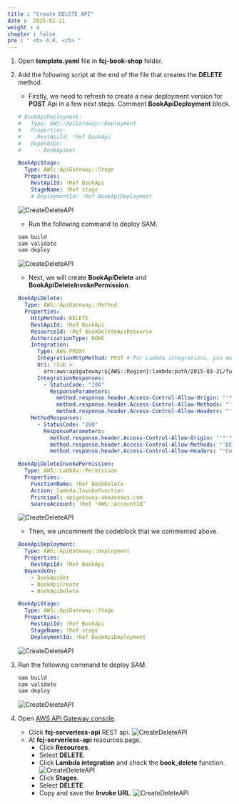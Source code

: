 ```yaml
---
title : "Create DELETE API"
date :  2025-02-11
weight : 4
chapter : false
pre : " <b> 4.4. </b> "
---
```

1. Open **template.yaml** file in **fcj-book-shop** folder.

2. Add the following script at the end of the file that creates the **DELETE** method.
    - Firstly, we need to refresh to create a new deployment version for **POST** Api in a few next steps. Comment **BookApiDeployment** block.

    ```yml
    # BookApiDeployment:
    #   Type: AWS::ApiGateway::Deployment
    #   Properties:
    #     RestApiId: !Ref BookApi
    #   DependsOn:
    #     - BookApiGet

    BookApiStage:
      Type: AWS::ApiGateway::Stage
      Properties:
        RestApiId: !Ref BookApi
        StageName: !Ref stage
        # DeploymentId: !Ref BookApiDeployment
    ```

    ![CreateDeleteAPI](/images/temp/1/72.png?&width=90pc)
    - Run the following command to deploy SAM.

    ```bash
    sam build
    sam validate
    sam deploy
    ```

    ![CreateDeleteAPI](/images/temp/1/73.png?&width=90pc)
    - Next, we will create **BookApiDelete** and **BookApiDeleteInvokePermission**.

    ```yml
    BookApiDelete:
      Type: AWS::ApiGateway::Method
      Properties:
        HttpMethod: DELETE
        RestApiId: !Ref BookApi
        ResourceId: !Ref BookDeleteApiResource
        AuthorizationType: NONE
        Integration:
          Type: AWS_PROXY
          IntegrationHttpMethod: POST # For Lambda integrations, you must set the integration method to POST
          Uri: !Sub >-
            arn:aws:apigateway:${AWS::Region}:lambda:path/2015-03-31/functions/${BookDelete.Arn}/invocations
          IntegrationResponses:
            - StatusCode: "200"
              ResponseParameters:
                method.response.header.Access-Control-Allow-Origin: "'*'"
                method.response.header.Access-Control-Allow-Methods: "'DELETE,OPTIONS'"
                method.response.header.Access-Control-Allow-Headers: "'Content-Type,X-Amz-Date,Authorization,X-Api-Key,X-Amz-Security-Token'"
        MethodResponses:
          - StatusCode: "200"
            ResponseParameters:
              method.response.header.Access-Control-Allow-Origin: "'*'"
              method.response.header.Access-Control-Allow-Methods: "'DELETE,OPTIONS'"
              method.response.header.Access-Control-Allow-Headers: "'Content-Type,X-Amz-Date,Authorization,X-Api-Key,X-Amz-Security-Token'"

    BookApiDeleteInvokePermission:
      Type: AWS::Lambda::Permission
      Properties:
        FunctionName: !Ref BookDelete
        Action: lambda:InvokeFunction
        Principal: apigateway.amazonaws.com
        SourceAccount: !Ref "AWS::AccountId"
    ```

    ![CreateDeleteAPI](/images/temp/1/79.png?&width=90pc)
    - Then, we uncomment the codeblock that we commented above.

    ```yml
    BookApiDeployment:
      Type: AWS::ApiGateway::Deployment
      Properties:
        RestApiId: !Ref BookApi
      DependsOn:
        - BookApiGet
        - BookApiCreate
        - BookApiDelete

    BookApiStage:
      Type: AWS::ApiGateway::Stage
      Properties:
        RestApiId: !Ref BookApi
        StageName: !Ref stage
        DeploymentId: !Ref BookApiDeployment
    ```

    ![CreateDeleteAPI](/images/temp/1/80.png?&width=90pc)

3. Run the following command to deploy SAM.

    ```bash
    sam build
    sam validate
    sam deploy
    ```

    ![CreateDeleteAPI](/images/temp/1/81.png?&width=90pc)

4. Open [AWS API Gateway console](https://us-east-1.console.aws.amazon.com/apigateway/home?region=us-east-1).
    - Click **fcj-serverless-api** REST api.
    ![CreateDeleteAPI](/images/temp/1/64.png?width=90pc)
    - At **fcj-serverless-api** resources page.
      - Click **Resources**.
      - Select **DELETE**.
      - Click **Lambda integration** and check the **book_delete** function.
      ![CreateDeleteAPI](/images/temp/1/82.png?&width=90pc)
      - Click **Stages**.
      - Select **DELETE**.
      - Copy and save the **Invoke URL**.
      ![CreateDeleteAPI](/images/temp/1/83.png?&width=90pc)

